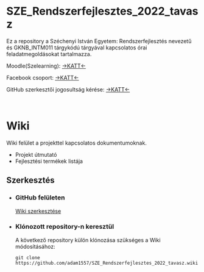 # SZE_Rendszerfejlesztes_2022_tavasz
Ez a repository a Széchenyi István Egyetem: Rendszerfejlesztés nevezetű és GKNB_INTM011 tárgykódú tárgyával kapcsolatos órai feladatmegoldásokat tartalmazza.


Moodle(Szelearning):  [->KATT<-](https://szelearning.sze.hu/course/view.php?id=3159)



Facebook csoport: [->KATT<-](https://www.facebook.com/groups/335813475113863)


GitHub szerkesztői jogosultság kérése: [->KATT<-](https://docs.google.com/document/d/1WGtH6PSkqWVBuuOx_6MZQm7ZBDFZVKgQdby4cHCJ5Jw/edit?usp=sharing)

 <br/>

# Wiki
Wiki felület a projekttel kapcsolatos dokumentumoknak.
- Projekt útmutató
- Fejlesztési termékek listája

## Szerkesztés
- ### GitHub felületen
    [Wiki szerkesztése](https://github.com/adam1557/SZE_Rendszerfejlesztes_2022_tavasz/wiki)

- ### Klónozott repository-n keresztül

    A következő repository külön klónozása szükséges a Wiki módosításához:<br/>
    ```console
    git clone https://github.com/adam1557/SZE_Rendszerfejlesztes_2022_tavasz.wiki.git
    ```

